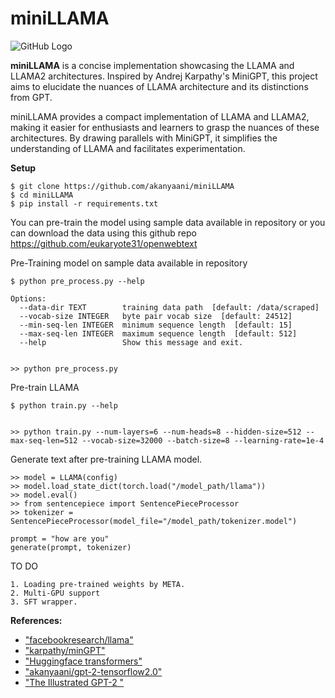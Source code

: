 # miniLLAMA

![GitHub Logo](assests/llama.jpg)

****miniLLAMA**** is a concise implementation showcasing the LLAMA and LLAMA2 architectures. Inspired by Andrej Karpathy's MiniGPT, this project aims to elucidate the nuances of LLAMA architecture and its distinctions from GPT.

miniLLAMA provides a compact implementation of LLAMA and LLAMA2, making it easier for enthusiasts and learners to grasp the nuances of these architectures. By drawing parallels with MiniGPT, it simplifies the understanding of LLAMA and facilitates experimentation.

**Setup**

```
$ git clone https://github.com/akanyaani/miniLLAMA
$ cd miniLLAMA
$ pip install -r requirements.txt
```

You can pre-train the model using sample data available in repository or you can download the data using this github repo https://github.com/eukaryote31/openwebtext

Pre-Training model on sample data available in repository
```
$ python pre_process.py --help

Options:
  --data-dir TEXT        training data path  [default: /data/scraped]
  --vocab-size INTEGER   byte pair vocab size  [default: 24512]
  --min-seq-len INTEGER  minimum sequence length  [default: 15]
  --max-seq-len INTEGER  maximum sequence length  [default: 512]
  --help                 Show this message and exit.
  
  
>> python pre_process.py
```

Pre-train LLAMA

```
$ python train.py --help

  
>> python train.py --num-layers=6 --num-heads=8 --hidden-size=512 --max-seq-len=512 --vocab-size=32000 --batch-size=8 --learning-rate=1e-4
```
Generate text after pre-training LLAMA model.

```
>> model = LLAMA(config)
>> model.load_state_dict(torch.load("/model_path/llama"))
>> model.eval()
>> from sentencepiece import SentencePieceProcessor
>> tokenizer = SentencePieceProcessor(model_file="/model_path/tokenizer.model")

prompt = "how are you"
generate(prompt, tokenizer)
```

TO DO
```
1. Loading pre-trained weights by META.
2. Multi-GPU support
3. SFT wrapper.
```

**References:**

* ["facebookresearch/llama"](https://github.com/facebookresearch/llama/tree/main)
* ["karpathy/minGPT"](https://github.com/karpathy/minGPT)
* ["Huggingface transformers"](https://github.com/huggingface/transformers)
* ["akanyaani/gpt-2-tensorflow2.0"](https://github.com/akanyaani/gpt-2-tensorflow2.0)
* ["The Illustrated GPT-2 "](https://jalammar.github.io/illustrated-gpt2/)


